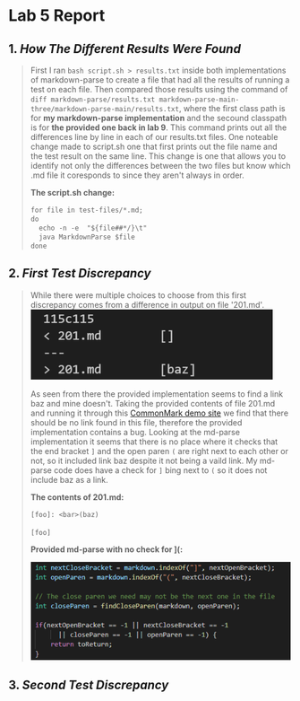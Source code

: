 # **Lab 5 Report**
## 1. *How The Different Results Were Found*
>
> First I ran `bash script.sh > results.txt` inside both implementations of markdown-parse to create a file that had all the results of running a test on each file. 
> Then compared those results using the command of `diff markdown-parse/results.txt markdown-parse-main-three/markdown-parse-main/results.txt`, where the first class path is for **my markdown-parse implementation** and the secound classpath is for **the provided one back in lab 9**. This command prints out all the differences line by line in each of our results.txt files. 
> One noteable change made to script.sh one that first prints out the file name and the test result on the same line. This change is one that allows you to identify not only the differences between the two files but know which .md file it coresponds to since they aren't always in order. 
>
> **The script.sh change:**
> ```
> for file in test-files/*.md;
> do
>   echo -n -e  "${file##*/}\t"
>   java MarkdownParse $file
> done
> ```

## 2. *First Test Discrepancy*
>  While there were multiple choices to choose from this first discrepancy comes from a difference in output on file '201.md'. 
> ![image-of-diff](https://github.com/quistian241/cse15l-lab-reports/blob/main/lab_5_images/Lab5_2.png?raw=true)
>
> As seen from there the provided implementation seems to find a link baz and mine doesn't. Taking the provided contents of file 201.md and running it through this   [CommonMark demo site](https://spec.commonmark.org/dingus/) we find that there should be no link found in this file, therefore the provided implementation contains a bug. Looking at the md-parse implementation it seems that there is no place where it checks that the end bracket `]` and the open paren `(` are right next to each other or not, so it included link baz despite it not being a vaild link. My md-parse code does have a check for `]` bing next to `(` so it does not include baz as a link. 
>
> **The contents of 201.md:** 
>```
>[foo]: <bar>(baz)
>
>[foo]
>```
> **Provided md-parse with no check for ](:**
> 
> ![the-image-baka](https://github.com/quistian241/cse15l-lab-reports/blob/main/lab_5_images/Lab5_3.png?raw=true)
>

## 3. *Second Test Discrepancy*
>
>
>